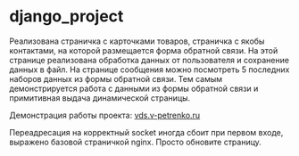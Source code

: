 # django_project

Реализована страничка с карточками товаров, страничка с якобы контактами, на которой размещается форма обратной связи.
На этой странице реализована обработка данных от пользователя и сохранение данных в файл.
На странице сообщения можно посмотреть 5 последних наборов данных из формы обратной связи. 
Тем самым демонстрируется работа с данными из формы обратной связи и примитивная выдача динамической страницы.


Демонстрация работы проекта: [vds.v-petrenko.ru](https://vds.v-petrenko.ru)


Переадресация на корректный socket иногда сбоит при первом входе, выражено базовой страничкой nginx.
Просто обновите страницу.